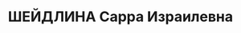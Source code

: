 ---
title: ШЕЙДЛИНА Сарра Израилевна
description: "Род. в 1898, Латвия, еврейка, член ВКП(б). Зав. школьным отд., (быв.\
  \ редактор Смолен. газеты \"Рабочий путь\") \n  Арестована 23.06.1937. Обв. по ст.\
  \ 58-8. Приговор: 22.11.1937 – ВМН. Расстреляна 22.11.1937"
---